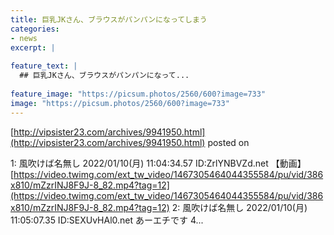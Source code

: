 ```yaml
---
title: 巨乳JKさん、ブラウスがパンパンになってしまう
categories:
- news
excerpt: |
  
feature_text: |
  ## 巨乳JKさん、ブラウスがパンパンになって...
  
feature_image: "https://picsum.photos/2560/600?image=733"
image: "https://picsum.photos/2560/600?image=733"
---
```


[http://vipsister23.com/archives/9941950.html](http://vipsister23.com/archives/9941950.html)
posted on 

<!--more-->

1: 風吹けば名無し 2022/01/10(月) 11:04:34.57 ID:ZrlYNBVZd.net 【動画】[https://video.twimg.com/ext_tw_video/1467305464044355584/pu/vid/386x810/mZzrINJ8F9J-8_82.mp4?tag=12](https://video.twimg.com/ext_tw_video/1467305464044355584/pu/vid/386x810/mZzrINJ8F9J-8_82.mp4?tag=12) 2: 風吹けば名無し 2022/01/10(月) 11:05:07.35 ID:SEXUvHAl0.net あーエチです 4...

